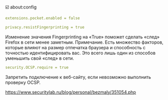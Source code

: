 :ballot_box_with_check: about:config
```yaml
extensions.pocket.enabled = false
```

```yaml
privacy.resistFingerprinting = true
```
Изменение значения Fingerprinting на «True» поможет сделать «след» Firefox в сети менее заметным.
Примечание. Есть множество факторов, которые влияют на размер отпечатка браузера и способность с точностью идентифицировать вас. Это всего лишь один из способов уменьшить свой «след» в сети.

```yaml
security.OCSP.require = true
```
Запретить подключение к веб-сайту, если невозможно выполнить проверку OCSP.

https://www.securitylab.ru/blog/personal/bezmaly/351054.php
